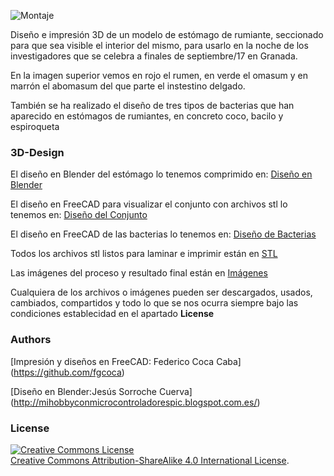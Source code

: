 ![Montaje](https://github.com/fgcoca/3D-Design/blob/master/DigestivoRumiante%20/Images/Resultado/02-MontajeMini.jpg) 

Diseño e impresión 3D de un modelo de estómago de rumiante, seccionado para que sea visible el interior del mismo, para usarlo en la noche de los investigadores que se celebra a finales de septiembre/17 en Granada.

En la imagen superior vemos en rojo el rumen, en verde el omasum y en marrón el abomasum del que parte el instestino delgado.

También se ha realizado el diseño de tres tipos de bacterias que han aparecido en estómagos de rumiantes, en concreto coco, bacilo y espiroqueta 

### **3D-Design**

El diseño en Blender del estómago lo tenemos comprimido en: [Diseño en Blender](https://github.com/fgcoca/3D-Design/blob/master/DigestivoRumiante%20/designs/DigestivoRumiante.blend.tar.7z)

El diseño en FreeCAD para visualizar el conjunto con archivos stl lo tenemos en: [Diseño del Conjunto](https://github.com/fgcoca/3D-Design/blob/master/DigestivoRumiante%20/designs/Conjunto.fcstd)

El diseño en FreeCAD de las bacterias lo tenemos en: [Diseño de Bacterias](https://github.com/fgcoca/3D-Design/blob/master/DigestivoRumiante%20/designs/Bacterias.fcstd)

Todos los archivos stl listos para laminar e imprimir están en [STL](https://github.com/fgcoca/3D-Design/tree/master/DigestivoRumiante%20/stl)

Las imágenes del proceso y resultado final están en [Imágenes](https://github.com/fgcoca/3D-Design/tree/master/DigestivoRumiante%20/Images)

Cualquiera de los archivos o imágenes pueden ser descargados, usados, cambiados, compartidos y todo lo que se nos ocurra siempre bajo las condiciones establecidad en el apartado **License**

### **Authors**

[Impresión y diseños en FreeCAD: Federico Coca Caba] (https://github.com/fgcoca)

[Diseño en Blender:Jesús Sorroche Cuerva] (http://mihobbyconmicrocontroladorespic.blogspot.com.es/)


### **License**
<a rel="license" href="http://creativecommons.org/licenses/by-sa/4.0/"><img alt="Creative Commons License" style="border-width:0" src="https://i.creativecommons.org/l/by-sa/4.0/88x31.png" /></a><br /> <a rel="license" href="http://creativecommons.org/licenses/by-sa/4.0/">Creative Commons Attribution-ShareAlike 4.0 International License</a>.

